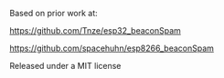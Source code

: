 
Based on prior work at:

https://github.com/Tnze/esp32_beaconSpam

https://github.com/spacehuhn/esp8266_beaconSpam

Released under a MIT license
